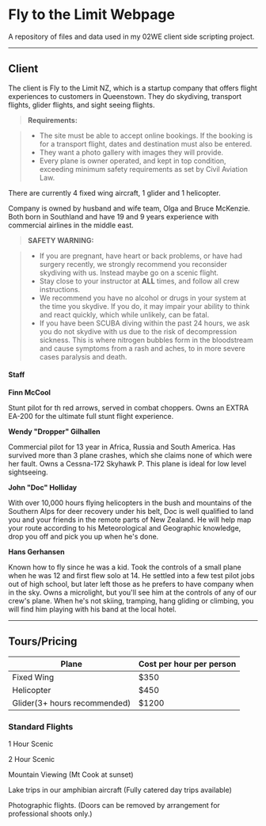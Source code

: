 Fly to the Limit Webpage
===================


A repository of files and data used in my 02WE client side scripting project.

----------


Client
-------------

The client is Fly to the Limit NZ, which is a startup company that offers flight experiences to customers in Queenstown. They do skydiving, transport flights, glider flights, and sight seeing flights.

> **Requirements:**

> - The site must be able to accept online bookings. If the booking is for a transport flight, dates and destination must also be entered.
> - They want a photo gallery with images they will provide.
> - Every plane is owner operated, and kept in top condition, exceeding minimum safety requirements as set by Civil Aviation Law.

There are currently 4 fixed wing aircraft, 1 glider and  1 helicopter.

Company is owned by husband and wife team, Olga and Bruce McKenzie. Both born in Southland and have 19 and 9 years experience with commercial airlines in the middle east. 

> **SAFETY WARNING:**

> - If you are pregnant, have heart or back problems, or have had surgery recently, we strongly recommend you reconsider skydiving with us. Instead maybe go on a scenic flight.
> - Stay close to your instructor at **ALL** times, and follow all crew instructions.
> - We recommend you have no alcohol or drugs in your system at the time you skydive. If you do, it may impair your ability to think and react quickly, which while unlikely, can be fatal.
> - If you have been SCUBA diving within the past 24 hours, we ask you do not skydive with us due to the risk of decompression sickness. This is where nitrogen bubbles form in the bloodstream and cause symptoms from a rash and aches, to in more severe cases paralysis and death.

#### Staff

**Finn McCool**

Stunt pilot for th red arrows, served in combat choppers. Owns an EXTRA EA-200 for the ultimate full stunt flight experience.

**Wendy "Dropper" Gilhallen**

Commercial pilot for 13 year in Africa, Russia and South America. Has survived more than 3 plane crashes, which she claims none of which were her fault. Owns a Cessna-172 Skyhawk P. This plane is ideal for low level sightseeing.

**John "Doc" Holliday**

With over 10,000 hours flying helicopters in the bush and mountains of the Southern Alps for deer recovery under his belt, Doc is well qualified to land you and your friends in the remote parts of New Zealand. He will help map your route according to his Meteorological and Geographic knowledge, drop you off and pick you up when he's done.

**Hans Gerhansen**

Known how to fly since he was a kid. Took the controls of a small plane when he was 12 and first flew solo at 14. He settled into a few test pilot jobs out of high school, but later left those as he prefers to have company when in the sky. Owns a microlight, but you'll see him at the controls of any of our crew's plane. When he's not skiing, tramping, hang gliding or climbing, you will find him playing with his band at the local hotel.


----------


Tours/Pricing
-------------------

Plane     | Cost per hour per person
-------- | ---
Fixed Wing | $350
Helicopter    | $450
Glider(3+ hours recommended)     | $1200



### Standard Flights

1 Hour Scenic

2 Hour Scenic

Mountain Viewing (Mt Cook at sunset)

Lake trips in our amphibian aircraft (Fully catered day trips available)

Photographic flights. (Doors can be removed by arrangement for professional shoots only.)
